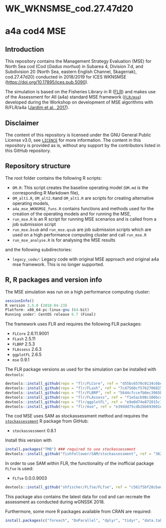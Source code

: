 WK\_WKNSMSE\_cod.27.47d20
================

# a4a cod4 MSE

## Introduction

This repository contains the Management Strategy Evaluation (MSE) for
North Sea cod (Cod (*Gadus morhua*) in Subarea 4, Division 7.d, and
Subdivision 20 (North Sea, eastern English Channel, Skagerrak),
cod.27.47d20) conducted in 2018/2019 for ICES WKNSMSE
(<https://doi.org/10.17895/ices.pub.5090>).

The simulation is based on the Fisheries Library in R
([FLR](http://www.flr-project.org/)) and makes use of the Assessment for
All (a4a) standard MSE framework ([`FLR/mse`](github.com/FLR/mse))
developed during the Workshop on development of MSE algorithms with
R/FLR/a4a ([Jardim et
al., 2017](https://ec.europa.eu/jrc/en/publication/assessment-all-initiativea4a-workshop-development-mse-algorithms-rflra4a)).

## Disclaimer

The content of this repository is licensed under the GNU General Public
License v3.0, see [`LICENCE`](LICENCE) for more information. The content
in this repository is provided as is, without any support by the
contributors listed in this GitHub repository.

## Repository structure

The root folder contains the following R scripts:

  - `OM.R`: This script creates the baseline operating model (`OM.md` is
    the corresponding R Markdown file),
  - `OM_alt1.R`, `OM_alt2.R`and `OM_alt1.R` are scripts for creating
    alternative operating models,
  - `a4a_mse_WKNSMSE_funs.R` contains functions and methods used for the
    creation of the operating models and for running the MSE,
  - `run_mse.R` is an R script for running MSE scenarios and is called
    from a job submission script
  - `run_mse.bsub` and `run_mse.qsub` are job submission scripts which
    are used on a high performance computing cluster and call
    `run_mse.R`
  - `run_mse_analyse.R` is for analysing the MSE results

and the following subdirectories:

  - `legacy_code/`: Legacy code with original MSE approach and original
    a4a mse framework. This is no longer supported.

## R, R packages and version info

The MSE simulation was run on a high performance computing cluster:

``` r
sessionInfo()
R version 3.5.0 (2018-04-23)
Platform: x86_64-pc-linux-gnu (64-bit)
Running under: CentOS release 6.7 (Final)
```

The framework uses FLR and requires the following FLR packages:

  - `FLCore` 2.6.11.9001
  - `FLash` 2.5.11
  - `FLBRP` 2.5.3
  - `FLAssess` 2.6.3
  - `ggplotFL` 2.6.5
  - `mse` 0.9.1

The FLR package versions as used for the simulation can be installed
with `devtools`:

``` r
devtools::install_github(repo = "flr/FLCore", ref = "d55bc6570c0134c6bea6c3fc44be20378691e042")
devtools::install_github(repo = "flr/FLash", ref = "7c47560cf57627068259404bb553f2b644682726")
devtools::install_github(repo = "flr/FLBRP", ref = "5644cfccefb0ec3965b1d028090bbf75b1e59da2")
devtools::install_github(repo = "flr/FLAssess", ref = "f1e5acb98c106bcdfdc81034f1583f76bb485514")
devtools::install_github(repo = "flr/ggplotFL", ref = "e9e0d74e872815c1df3f172522da35ade5c70638")
devtools::install_github(repo = "flr/mse", ref = "e39ddd75cdb2bb693601e31428404d48ea810308")
```

The cod MSE uses SAM as stockassessment method and requires the
[`stockassessment`](https://github.com/fishfollower/SAM/) R package from
GitHub:

  - `stockassessment` 0.8.1

Install this version with

``` r
install.packages("TMB") ### required to use stockassessment
devtools::install_github("fishfollower/SAM/stockassessment", ref = "362d4b661742ed418ce1af890ced05b374f6d6ed")
```

In order to use SAM within FLR, the functionality of the inofficial
package `FLfse` is used:

  - `FLfse` 0.0.0.9003

<!-- end list -->

``` r
devtools::install_github("shfischer/FLfse/FLfse", ref = "c561f5bf28cbad0f711ef53a49bde7e9868dc257")
```

This package also contains the latest data for cod and can recreate the
assessment as conducted during wGNSSK 2018.

Furthermore, some more R packages available from CRAN are required:

``` r
install.packages(c("foreach", "DoParallel", "dplyr", "tidyr", "data.table")) 
```
